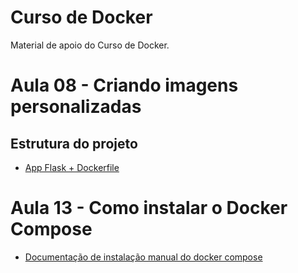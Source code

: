 # Curso de Docker
Material de apoio do Curso de Docker.

# Aula 08 - Criando imagens personalizadas

## Estrutura do projeto
* [App Flask + Dockerfile](https://github.com/lucasfv1/flask_app_imagem_curso_docker)


# Aula 13 - Como instalar o Docker Compose

* [Documentação de instalação manual do docker compose](https://docs.docker.com/compose/install/linux/)
